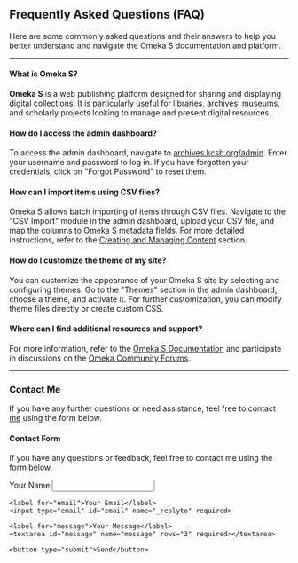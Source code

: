 ## Frequently Asked Questions (FAQ)

Here are some commonly asked questions and their answers to help you better understand and navigate the Omeka S documentation and platform.
_____

#### What is Omeka S?

**Omeka S** is a web publishing platform designed for sharing and displaying digital collections. It is particularly useful for libraries, archives, museums, and scholarly projects looking to manage and present digital resources.

#### How do I access the admin dashboard?

To access the admin dashboard, navigate to [archives.kcsb.org/admin](http://archives.kcsb.org/admin). Enter your username and password to log in. If you have forgotten your credentials, click on "Forgot Password" to reset them.

#### How can I import items using CSV files?

Omeka S allows batch importing of items through CSV files. Navigate to the "CSV Import" module in the admin dashboard, upload your CSV file, and map the columns to Omeka S metadata fields. For more detailed instructions, refer to the [Creating and Managing Content](user-guide.md#creating-and-managing-content) section.

#### How do I customize the theme of my site?

You can customize the appearance of your Omeka S site by selecting and configuring themes. Go to the "Themes" section in the admin dashboard, choose a theme, and activate it. For further customization, you can modify theme files directly or create custom CSS.

#### Where can I find additional resources and support?

For more information, refer to the [Omeka S Documentation](https://omeka.org/s/docs/user-manual) and participate in discussions on the [Omeka Community Forums](https://forum.omeka.org/).
________

### Contact Me

If you have any further questions or need assistance, feel free to contact [me](https://www.linkedin.com/in/lekha-sapers-27a215243/) using the form below.

#### Contact Form

If you have any questions or feedback, feel free to contact me using the form below.

<!-- Using Formspree -->
<form action="https://formspree.io/f/mkgwrqdl" method="POST">
    <label for="name">Your Name</label>
    <input type="text" id="name" name="name" required>

    <label for="email">Your Email</label>
    <input type="email" id="email" name="_replyto" required>

    <label for="message">Your Message</label>
    <textarea id="message" name="message" rows="3" required></textarea>

    <button type="submit">Send</button>
</form>
 
